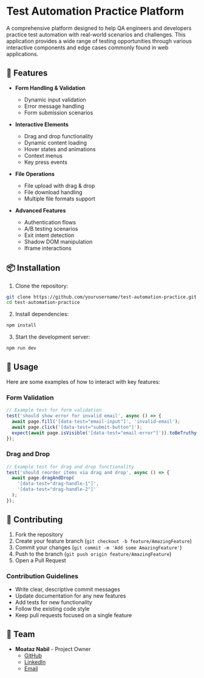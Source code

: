 # Test Automation Practice Platform

A comprehensive platform designed to help QA engineers and developers practice test automation with real-world scenarios and challenges. This application provides a wide range of testing opportunities through various interactive components and edge cases commonly found in web applications.

## 🚀 Features

- **Form Handling & Validation**
  - Dynamic input validation
  - Error message handling
  - Form submission scenarios

- **Interactive Elements**
  - Drag and drop functionality
  - Dynamic content loading
  - Hover states and animations
  - Context menus
  - Key press events

- **File Operations**
  - File upload with drag & drop
  - File download handling
  - Multiple file formats support

- **Advanced Features**
  - Authentication flows
  - A/B testing scenarios
  - Exit intent detection
  - Shadow DOM manipulation
  - Iframe interactions


## 📦 Installation

1. Clone the repository:
```bash
git clone https://github.com/yourusername/test-automation-practice.git
cd test-automation-practice
```

2. Install dependencies:
```bash
npm install
```

3. Start the development server:
```bash
npm run dev
```

## 🔧 Usage

Here are some examples of how to interact with key features:

### Form Validation
```typescript
// Example test for form validation
test('should show error for invalid email', async () => {
  await page.fill('[data-test="email-input"]', 'invalid-email');
  await page.click('[data-test="submit-button"]');
  expect(await page.isVisible('[data-test="email-error"]')).toBeTruthy();
});
```

### Drag and Drop
```typescript
// Example test for drag and drop functionality
test('should reorder items via drag and drop', async () => {
  await page.dragAndDrop(
    '[data-test="drag-handle-1"]',
    '[data-test="drag-handle-2"]'
  );
});
```

## 🤝 Contributing

1. Fork the repository
2. Create your feature branch (`git checkout -b feature/AmazingFeature`)
3. Commit your changes (`git commit -m 'Add some AmazingFeature'`)
4. Push to the branch (`git push origin feature/AmazingFeature`)
5. Open a Pull Request

### Contribution Guidelines

- Write clear, descriptive commit messages
- Update documentation for any new features
- Add tests for new functionality
- Follow the existing code style
- Keep pull requests focused on a single feature


## 👥 Team

- **Moataz Nabil** - Project Owner
  - [GitHub](https://github.com/moatazeldebsy)
  - [LinkedIn](https://www.linkedin.com/in/moataz-nabil/)
  - [Email](mailto:moatazeldebsy@gmail.com)
